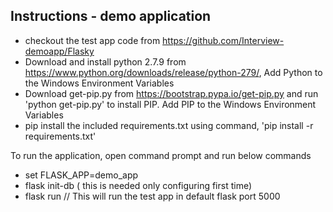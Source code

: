 ## Instructions - demo application

- checkout the test app code from https://github.com/Interview-demoapp/Flasky
- Download and install python 2.7.9 from https://www.python.org/downloads/release/python-279/,  Add Python to the Windows Environment Variables
- Download get-pip.py from https://bootstrap.pypa.io/get-pip.py  and run 'python get-pip.py' to install PIP. Add PIP to the Windows Environment Variables
- pip install the included requirements.txt using command, 'pip install -r requirements.txt'

To run the application, open command prompt and run below commands
- set FLASK_APP=demo_app
- flask init-db ( this is needed only configuring first time)
- flask run   // This will run the test app in default flask port 5000
